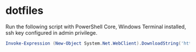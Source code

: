 # dotfiles

Run the following script with PowerShell Core, Windows Terminal installed, ssh key configured in admin privilege.

```PowerShell
Invoke-Expression (New-Object System.Net.WebClient).DownloadString('https://raw.githubusercontent.com/Kiyo5hi/dotfiles/master/Install.ps1')
```

